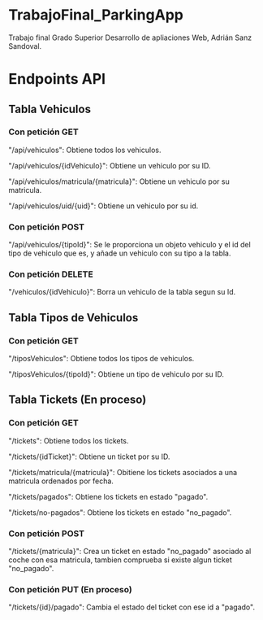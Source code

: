 # TrabajoFinal_ParkingApp

Trabajo final Grado Superior Desarrollo de apliaciones Web, Adrián Sanz Sandoval.

# Endpoints API

## Tabla Vehiculos

### Con petición GET

"/api/vehiculos": Obtiene todos los vehiculos.

"/api/vehiculos/{idVehiculo}": Obtiene un vehiculo por su ID.

"/api/vehiculos/matricula/{matricula}": Obtiene un vehiculo por su matricula.

"/api/vehiculos/uid/{uid}": Obtiene un vehiculo por su id.

### Con petición POST

"/api/vehiculos/{tipoId}": Se le proporciona un objeto vehiculo y el id del tipo de vehiculo que es, y añade un vehiculo con su tipo a la tabla.

### Con petición DELETE

"/vehiculos/{idVehiculo}": Borra un vehiculo de la tabla segun su Id.

## Tabla Tipos de Vehiculos

### Con petición GET

"/tiposVehiculos": Obtiene todos los tipos de vehiculos.

"/tiposVehiculos/{tipoId}": Obtiene un tipo de vehiculo por su ID.

## Tabla Tickets (En proceso)

### Con petición GET

"/tickets": Obtiene todos los tickets.

"/tickets/{idTicket}": Obtiene un ticket por su ID.

"/tickets/matricula/{matricula}": Obitiene los tickets asociados a una matricula ordenados por fecha.

"/tickets/pagados": Obtiene los tickets en estado "pagado".

"/tickets/no-pagados": Obtiene los tickets en estado "no_pagado".

### Con petición POST

"/tickets/{matricula}": Crea un ticket en estado "no_pagado" asociado al coche con esa matricula, tambien comprueba si existe algun ticket "no_pagado".

### Con petición PUT (En proceso)

"/tickets/{id}/pagado": Cambia el estado del ticket con ese id a "pagado".
